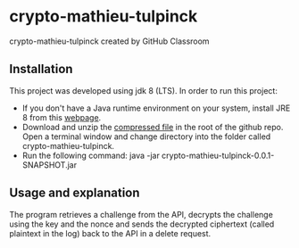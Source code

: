 # crypto-mathieu-tulpinck
crypto-mathieu-tulpinck created by GitHub Classroom

## Installation

This project was developed using jdk 8 (LTS). In order to run this project:

- If you don't have a Java runtime environment on your system, install JRE 8 from this [webpage](https://www.java.com/en/download/).
- Download and unzip the [compressed file](https://github.com/EHB-TI/crypto-mathieu-tulpinck/blob/main/crypto-mathieu-tulpinck.zip) in the root of the github repo. Open a terminal window and change directory into the folder called crypto-mathieu-tulpinck.
- Run the following command: java -jar crypto-mathieu-tulpinck-0.0.1-SNAPSHOT.jar

## Usage and explanation

The program retrieves a challenge from the API, decrypts the challenge using the key and the nonce and sends the decrypted ciphertext (called plaintext in the log) back to the API in a delete request.